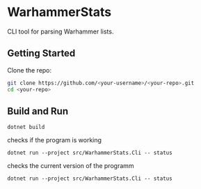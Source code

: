 # WarhammerStats

CLI tool for parsing Warhammer lists.

## Getting Started

Clone the repo:

```bash
git clone https://github.com/<your-username>/<your-repo>.git
cd <your-repo>
```

## Build and Run

```
dotnet build
```

checks if the program is working
```
dotnet run --project src/WarhammerStats.Cli -- status
```

checks the current version of the programm
```
dotnet run --project src/WarhammerStats.Cli -- status
```